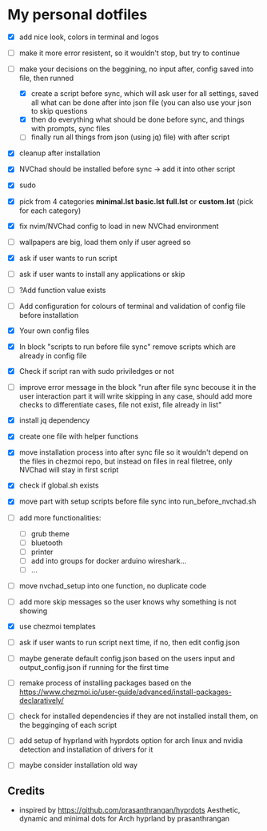 # My personal dotfiles

- [x] add nice look, colors in terminal and logos
- [ ] make it more error resistent, so it wouldn't stop, but try to continue
- [ ] make your decisions on the beggining, no input after, config saved into file, then runned
    - [x] create a script before sync, which will ask user for all settings, saved all what can be done after into json file (you can also use your json to skip questions 
    - [x] then do everything what should be done before sync, and things with prompts, sync files
    - [ ] finally run all things from json (using jq) file) with after script
- [x] cleanup after installation
- [x] NVChad should be installed before sync -> add it into other script
- [x] sudo
- [x] pick from 4 categories **minimal.lst basic.lst full.lst** or **custom.lst** (pick for each category)
- [x] fix nvim/NVChad config to load in new NVChad environment
- [ ] wallpapers are big, load them only if user agreed so
- [x] ask if user wants to run script
- [ ] ask if user wants to install any applications or skip

- [ ] ?Add function value exists
- [ ] Add configuration for colours of terminal and validation of config file before installation
- [x] Your own config files
- [x] In block "scripts to run before file sync" remove scripts which are already in config file
- [x] Check if script ran with sudo priviledges or not 
- [ ] improve error message in the block "run after file sync becouse it in the user interaction part it will write skipping in any case, should add more checks to differentiate cases, file not exist, file already in list"
- [x] install jq dependency
- [x] create one file with helper functions
- [x] move installation process into after sync file so it wouldn't depend on the files in chezmoi repo, but instead on files in real filetree, only NVChad will stay in first script
- [x] check if global.sh exists
- [x] move part with setup scripts before file sync into run_before_nvchad.sh
- [ ] add more functionalities:
    - [ ] grub theme
    - [ ] bluetooth
    - [ ] printer
    - [ ] add into groups for docker arduino wireshark...
    - [ ] ...
- [ ] move nvchad_setup into one function, no duplicate code
- [ ] add more skip messages so the user knows why something is not showing
- [x] use chezmoi templates
- [ ] ask if user wants to run script next time, if no, then edit config.json
- [ ] maybe generate default config.json based on the users input and output_config.json if running for the first time
- [ ] remake process of installing packages based on the https://www.chezmoi.io/user-guide/advanced/install-packages-declaratively/
- [ ] check for installed dependencies if they are not installed install them, on the begginging of each script
- [ ] add setup of hyprland with hyprdots option for arch linux and nvidia detection and installation of drivers for it
- [ ] maybe consider installation old way

## Credits

- inspired by https://github.com/prasanthrangan/hyprdots Aesthetic, dynamic and minimal dots for Arch hyprland by prasanthrangan
